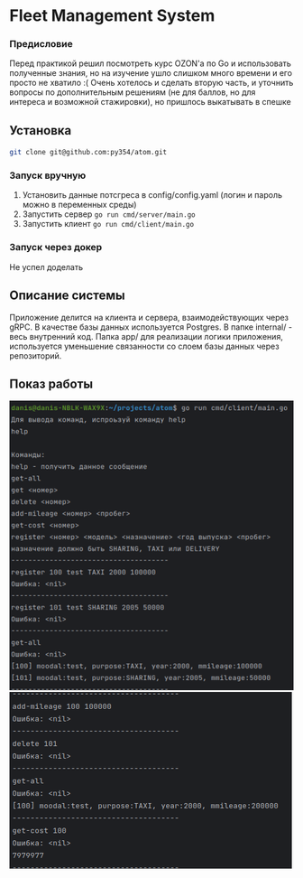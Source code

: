 # Fleet Management System
### Предисловие
Перед практикой решил посмотреть курс OZON'a по Go и использовать полученные знания, но на изучение ушло слишком много времени и его просто не хватило :(
Очень хотелось и сделать вторую часть, и уточнить вопросы по дополнительным решениям (не для баллов, но для интереса и возможной стажировки), но пришлось выкатывать в спешке

## Установка
```sh
git clone git@github.com:py354/atom.git
```
### Запуск вручную
1. Установить данные потсгреса в config/config.yaml (логин и пароль можно в переменных среды)
2. Запустить сервер ```go run cmd/server/main.go```
3. Запустить клиент ```go run cmd/client/main.go```

### Запуск через докер
Не успел доделать

## Описание системы
Приложение делится на клиента и сервера, взаимодействующих через gRPC. В качестве базы данных используется Postgres. В папке internal/ - весь внутренний код. Папка app/ для реализации логики приложения, используется уменьшение связанности со слоем базы данных через репозиторий. 

## Показ работы
![Alt text](screenshots/1.png "Optional title")
![Alt text](screenshots/2.png "Optional title")



